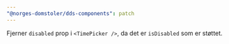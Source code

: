 ```yaml
---
"@norges-domstoler/dds-components": patch
---
```


Fjerner `disabled` prop i `<TimePicker />`, da det er `isDisabled` som er støttet.
